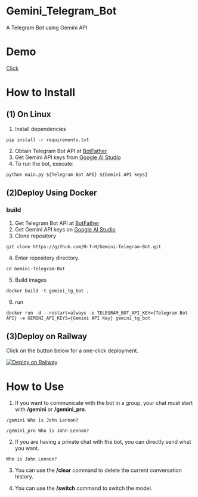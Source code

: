 # Gemini_Telegram_Bot
A Telegram Bot using Gemini API
# Demo
[Click](https://t.me/gemini_telegram_demo_bot)

# How to Install
## (1) On Linux
1. Install dependencies
```
pip install -r requirements.txt
```
2. Obtain Telegram Bot API at [BotFather](https://t.me/BotFather)
3. Get Gemini API keys from [Google AI Studio](https://makersuite.google.com/app/apikey)
4. To run the bot, execute:
```
python main.py ${Telegram Bot API} ${Gemini API keys}
```
## (2)Deploy Using Docker
### build
1. Get Telegram Bot API at [BotFather](https://t.me/BotFather)
2. Get Gemini API keys on [Google AI Studio](https://makersuite.google.com/app/apikey)
3. Clone repository
```
git clone https://github.com/H-T-H/Gemini-Telegram-Bot.git
```
4. Enter repository directory.
```
cd Gemini-Telegram-Bot
```
5. Build images
```
docker build -t gemini_tg_bot .
```
6. run
```
docker run -d --restart=always -e TELEGRAM_BOT_API_KEY={Telegram Bot API} -e GEMINI_API_KEYS={Gemini API Key} gemini_tg_bot
```

## (3)Deploy on Railway
Click on the button below for a one-click deployment.

[![Deploy on Railway](https://railway.app/button.svg)](https://railway.app/template/HIsbMv?referralCode=4LyW6R)


# How to Use
1. If you want to communicate with the bot in a group, your chat must start with **/gemini** or **/gemini_pro**.
```
/gemini Who is John Lennon?
```
```
/gemini_pro Who is John Lennon?
```
2. If you are having a private chat with the bot, you can directly send what you want.
```
Who is John Lennon?
```
3. You can use the **/clear** command to delete the current conversation history.

4. You can use the **/switch** command to switch the model.
